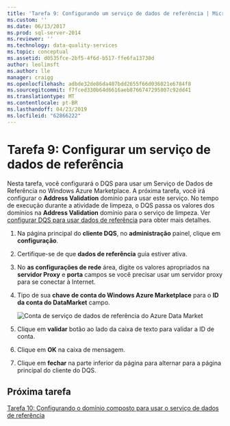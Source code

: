 ```yaml
---
title: 'Tarefa 9: Configurando um serviço de dados de referência | Microsoft Docs'
ms.custom: ''
ms.date: 06/13/2017
ms.prod: sql-server-2014
ms.reviewer: ''
ms.technology: data-quality-services
ms.topic: conceptual
ms.assetid: d0535fce-2bf5-4f6d-b517-ffe6fa13738d
author: leolimsft
ms.author: lle
manager: craigg
ms.openlocfilehash: adbde32de86da407bdd2655f66d036021e6784f8
ms.sourcegitcommit: f7fced330b64d6616aeb8766747295807c92dd41
ms.translationtype: MT
ms.contentlocale: pt-BR
ms.lasthandoff: 04/23/2019
ms.locfileid: "62866222"
---
```

# <a name="task-9-configuring-a-reference-data-service"></a>Tarefa 9: Configurar um serviço de dados de referência
  Nesta tarefa, você configurará o DQS para usar um Serviço de Dados de Referência no Windows Azure Marketplace. A próxima tarefa, você irá configurar o **Address Validation** domínio para usar este serviço. No tempo de execução durante a atividade de limpeza, o DQS passa os valores dos domínios na **Address Validation** domínio para o serviço de limpeza. Ver [configurar DQS para usar dados de referência](https://msdn.microsoft.com/library/hh213070.aspx) para obter mais detalhes.  
  
1.  Na página principal do **cliente DQS**, no **administração** painel, clique em **configuração**.  
  
2.  Certifique-se de que **dados de referência** guia estiver ativa.  
  
3.  No **as configurações de rede** área, digite os valores apropriados na **servidor Proxy** e **porta** campos se você precisar usar um servidor proxy para se conectar à Internet.  
  
4.  Tipo de sua **chave de conta do Windows Azure Marketplace** para o **ID da conta do DataMarket** campo.  
  
     ![Conta de serviço de dados de referência do Azure Data Market](../../2014/tutorials/media/et-configuringareferencedataservice.jpg "conta de serviço de dados de referência do Azure Data Market")  
  
5.  Clique em **validar** botão ao lado da caixa de texto para validar a ID de conta.  
  
6.  Clique em **OK** na caixa de mensagem.  
  
7.  Clique em **fechar** na parte inferior da página para alternar para a página principal do cliente do DQS.  
  
## <a name="next-task"></a>Próxima tarefa  
 [Tarefa 10: Configurando o domínio composto para usar o serviço de dados de referência](../../2014/tutorials/task-10-configuring-composite-domain-to-use-reference-data-service.md)  
  
  
